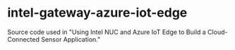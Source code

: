 # intel-gateway-azure-iot-edge

Source code used in "Using Intel NUC and Azure IoT Edge to Build a Cloud-Connected Sensor Application."

